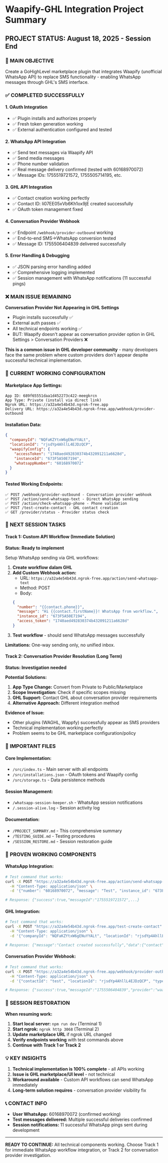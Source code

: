 # Waapify-GHL Integration Project Summary

## PROJECT STATUS: August 18, 2025 - Session End

### 🎯 **MAIN OBJECTIVE**
Create a GoHighLevel marketplace plugin that integrates Waapify (unofficial WhatsApp API) to replace SMS functionality - enabling WhatsApp messages through GHL's SMS interface.

### ✅ **COMPLETED SUCCESSFULLY**

#### 1. **OAuth Integration** 
- ✅ Plugin installs and authorizes properly
- ✅ Fresh token generation working
- ✅ External authentication configured and tested

#### 2. **WhatsApp API Integration**
- ✅ Send text messages via Waapify API
- ✅ Send media messages  
- ✅ Phone number validation
- ✅ Real message delivery confirmed (tested with 60168970072)
- ✅ Message IDs: 1755519721572, 1755505714195, etc.

#### 3. **GHL API Integration**
- ✅ Contact creation working perfectly
- ✅ Contact ID: li07EE05xVb6Kh1ox9jE created successfully
- ✅ OAuth token management fixed

#### 4. **Conversation Provider Webhook**
- ✅ Endpoint `/webhook/provider-outbound` working
- ✅ End-to-end SMS→WhatsApp conversion tested
- ✅ Message ID: 1755506404839 delivered successfully

#### 5. **Error Handling & Debugging**
- ✅ JSON parsing error handling added
- ✅ Comprehensive logging implemented
- ✅ Session management with WhatsApp notifications (11 successful pings)

### ❌ **MAIN ISSUE REMAINING**

**Conversation Provider Not Appearing in GHL Settings**
- Plugin installs successfully ✅
- External auth passes ✅  
- All technical endpoints working ✅
- BUT: Waapify doesn't appear as conversation provider option in GHL Settings > Conversation Providers ❌

**This is a common issue in GHL developer community** - many developers face the same problem where custom providers don't appear despite successful technical implementation.

### 🔧 **CURRENT WORKING CONFIGURATION**

#### **Marketplace App Settings:**
```
App ID: 689f65551daa1d452273c422-meegkrcn
App Type: Private (install via direct link)
Ngrok URL: https://a32a4e54b43d.ngrok-free.app
Delivery URL: https://a32a4e54b43d.ngrok-free.app/webhook/provider-outbound
```

#### **Installation Data:**
```json
{
  "companyId": "NQFaKZYtxW6gENuYYALt",
  "locationId": "rjsdYp4AhllL4EJDzQCP", 
  "waapifyConfig": {
    "accessToken": "1740aed492830374b432091211a6628d",
    "instanceId": "673F5A50E7194",
    "whatsappNumber": "60168970072"
  }
}
```

#### **Tested Working Endpoints:**
```
✅ POST /webhook/provider-outbound - Conversation provider webhook
✅ POST /action/send-whatsapp-text - Direct WhatsApp sending
✅ POST /action/check-whatsapp-phone - Phone validation
✅ POST /test-create-contact - GHL contact creation
✅ GET /provider/status - Provider status check
```

### 🚀 **NEXT SESSION TASKS**

#### **Track 1: Custom API Workflow (Immediate Solution)**
**Status: Ready to implement**

Setup WhatsApp sending via GHL workflows:
1. **Create workflow dalam GHL**
2. **Add Custom Webhook action:**
   - URL: `https://a32a4e54b43d.ngrok-free.app/action/send-whatsapp-text`
   - Method: POST
   - Body: 
   ```json
   {
     "number": "{{contact.phone}}",
     "message": "Hi {{contact.firstName}}! WhatsApp from workflow.",
     "instance_id": "673F5A50E7194",
     "access_token": "1740aed492830374b432091211a6628d"
   }
   ```
3. **Test workflow** - should send WhatsApp messages successfully

**Limitations:** One-way sending only, no unified inbox.

#### **Track 2: Conversation Provider Resolution (Long Term)**
**Status: Investigation needed**

**Potential Solutions:**
1. **App Type Change:** Convert from Private to Public/Marketplace
2. **Scope Investigation:** Check if specific scopes missing
3. **GHL Support:** Contact GHL about conversation provider requirements
4. **Alternative Approach:** Different integration method

**Evidence of Issue:**
- Other plugins (WAGHL, Wappfy) successfully appear as SMS providers
- Technical implementation working perfectly  
- Problem seems to be GHL marketplace configuration/policy

### 📁 **IMPORTANT FILES**

#### **Core Implementation:**
- `/src/index.ts` - Main server with all endpoints
- `/src/installations.json` - OAuth tokens and Waapify config
- `/src/storage.ts` - Data persistence methods

#### **Session Management:**
- `/whatsapp-session-keeper.sh` - WhatsApp session notifications
- `/.session-alive.log` - Session activity log

#### **Documentation:**
- `/PROJECT_SUMMARY.md` - This comprehensive summary  
- `/TESTING_GUIDE.md` - Testing procedures
- `/SESSION_RESTORE.md` - Session restoration guide

### 🧪 **PROVEN WORKING COMPONENTS**

#### **WhatsApp Integration:**
```bash
# Test command that works:
curl -X POST "https://a32a4e54b43d.ngrok-free.app/action/send-whatsapp-text" \
  -H "Content-Type: application/json" \
  -d '{"number": "60168970072", "message": "Test", "instance_id": "673F5A50E7194", "access_token": "1740aed492830374b432091211a6628d"}'

# Response: {"success":true,"messageId":"1755519721572",...}
```

#### **GHL Integration:**
```bash  
# Test command that works:
curl -X POST "https://a32a4e54b43d.ngrok-free.app/test-create-contact" \
  -H "Content-Type: application/json" \
  -d '{"companyId": "NQFaKZYtxW6gENuYYALt", "locationId": "rjsdYp4AhllL4EJDzQCP", "firstName": "Test", "phone": "60123456789"}'

# Response: {"message":"Contact created successfully","data":{"contact":{"id":"li07EE05xVb6Kh1ox9jE",...}}}
```

#### **Conversation Provider Webhook:**
```bash
# Test command that works:
curl -X POST "https://a32a4e54b43d.ngrok-free.app/webhook/provider-outbound" \
  -H "Content-Type: application/json" \
  -d '{"contactId": "test", "locationId": "rjsdYp4AhllL4EJDzQCP", "type": "SMS", "phone": "60168970072", "message": "Test"}'

# Response: {"success":true,"messageId":"1755506404839","provider":"waapify","deliveredVia":"whatsapp","status":"sent"}
```

### 🔄 **SESSION RESTORATION**

**When resuming work:**
1. **Start local server:** `npm run dev` (Terminal 1)
2. **Start ngrok:** `ngrok http 3068` (Terminal 2)  
3. **Update marketplace URL** if ngrok URL changed
4. **Verify endpoints working** with test commands above
5. **Continue with Track 1 or Track 2**

### 💡 **KEY INSIGHTS**

1. **Technical implementation is 100% complete** - all APIs working
2. **Issue is GHL marketplace/UI level** - not technical
3. **Workaround available** - Custom API workflows can send WhatsApp immediately
4. **Long-term solution requires** - conversation provider visibility fix

### 📞 **CONTACT INFO**
- **User WhatsApp:** 60168970072 (confirmed working)  
- **Test messages delivered:** Multiple successful deliveries confirmed
- **Session notifications:** 11 successful WhatsApp pings sent during development

---

**READY TO CONTINUE:** All technical components working. Choose Track 1 for immediate WhatsApp workflow integration, or Track 2 for conversation provider investigation.